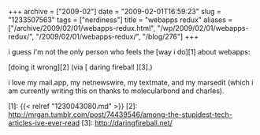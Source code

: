 +++
archive = ["2009-02"]
date = "2009-02-01T16:59:23"
slug = "1233507563"
tags = ["nerdiness"]
title = "webapps redux"
aliases = ["/archive/2009/02/01/webapps-redux.html", "/wp/2009/02/01/webapps-redux/", "/2009/02/01/webapps-redux/", "/blog/276"]
+++

i guess i'm not the only person who feels the [way i do][1] about webapps: 

[doing it wrong][2] (via [ daring fireball ][3].)

i love my mail.app, my netnewswire, my textmate, and my marsedit (which
i am currently writing this on thanks to molecularbond and charles).

[1]: {{< relref "1230043080.md" >}}
[2]: http://mrgan.tumblr.com/post/74439546/among-the-stupidest-tech-articles-ive-ever-read
[3]: http://daringfireball.net/


